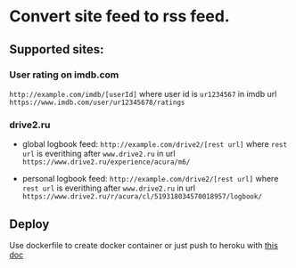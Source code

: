 # Convert site feed to rss feed. 

## Supported sites: 

### User rating on imdb.com
`http://example.com/imdb/[userId]` where user id is `ur1234567` in imdb url `https://www.imdb.com/user/ur12345678/ratings`

### drive2.ru

  - global logbook feed: `http://example.com/drive2/[rest url]` where `rest url` is everithing after `www.drive2.ru` in url `https://www.drive2.ru/experience/acura/m6/`

  - personal logbook feed: `http://example.com/drive2/[rest url]` where `rest url` is everithing after `www.drive2.ru` in url `https://www.drive2.ru/r/acura/cl/519318034570018957/logbook/`


## Deploy

Use dockerfile to create docker container or just push to heroku with [this doc](https://devcenter.heroku.com/articles/getting-started-with-java?singlepage=true) 
